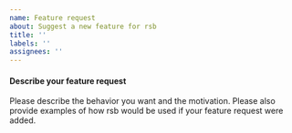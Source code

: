 ```yaml
---
name: Feature request
about: Suggest a new feature for rsb
title: ''
labels: ''
assignees: ''
---
```



#### Describe your feature request

Please describe the behavior you want and the motivation. Please also provide
examples of how rsb would be used if your feature request were added.
